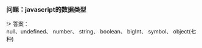 ### 问题：javascript的数据类型

!> 答案：<br>
null、undefined、 number、 string、 boolean、 bigInt、 symbol、 object(七种)